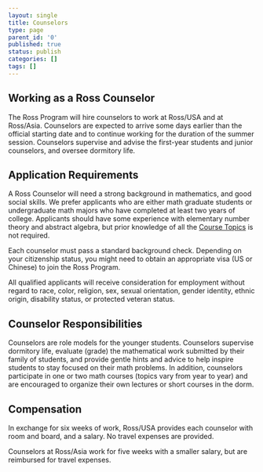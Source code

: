 ```yaml
---
layout: single
title: Counselors
type: page
parent_id: '0'
published: true
status: publish
categories: []
tags: []
---
```

## Working as a Ross Counselor

The Ross Program will hire counselors to work at Ross/USA and at Ross/Asia. Counselors are expected to arrive some days earlier than the official starting date and to continue working for the duration of the summer session.  Counselors supervise and advise the first-year students and junior counselors, and oversee dormitory life. 

## Application Requirements

A Ross Counselor will need a strong background in mathematics, and good social skills. We prefer applicants who are either math graduate students or undergraduate math majors who have completed at least two years of college. Applicants should have some experience with elementary number theory and abstract algebra, but prior knowledge of all the [Course Topics](/first-years/course-topics/) is not required.

Each counselor must pass a standard background check. Depending on your citizenship status, you might need to obtain an appropriate visa (US or Chinese) to join the Ross Program.

All qualified applicants will receive consideration for employment without regard to race, color, religion, sex, sexual orientation, gender identity, ethnic origin, disability status, or protected veteran status.

## Counselor Responsibilities

Counselors are role models for the younger students. Counselors supervise dormitory life, evaluate (grade) the mathematical work submitted by their family of students, and provide gentle hints and advice to help inspire students to stay focused on their math problems. In addition, counselors participate in one or two math courses (topics vary from year to year) and are encouraged to organize their own lectures or short courses in the dorm.

## Compensation

In exchange for six weeks of work, Ross/USA provides each counselor with room and board, and a salary.  No travel expenses are provided.  

Counselors at Ross/Asia work for five weeks with a smaller salary, but are reimbursed for travel expenses. 
